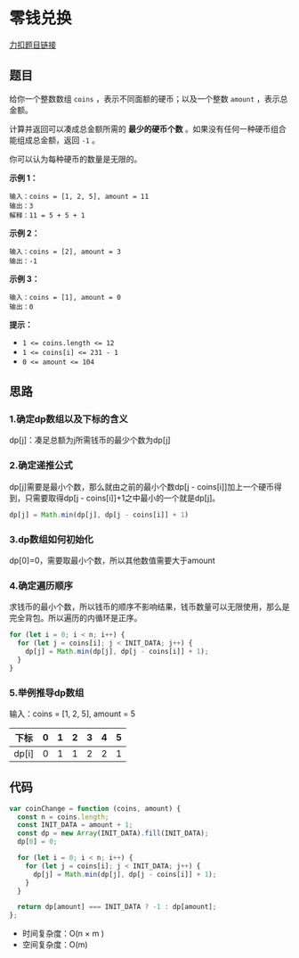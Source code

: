 #  零钱兑换

[力扣题目链接](https://leetcode.cn/problems/coin-change/)

## 题目

给你一个整数数组 `coins` ，表示不同面额的硬币；以及一个整数 `amount` ，表示总金额。

计算并返回可以凑成总金额所需的 **最少的硬币个数** 。如果没有任何一种硬币组合能组成总金额，返回 `-1` 。

你可以认为每种硬币的数量是无限的。

 

**示例 1：**

```
输入：coins = [1, 2, 5], amount = 11
输出：3 
解释：11 = 5 + 5 + 1
```

**示例 2：**

```
输入：coins = [2], amount = 3
输出：-1
```

**示例 3：**

```
输入：coins = [1], amount = 0
输出：0
```

 

**提示：**

- `1 <= coins.length <= 12`
- `1 <= coins[i] <= 231 - 1`
- `0 <= amount <= 104`

## 思路

### 1.确定dp数组以及下标的含义

dp[j]：凑足总额为j所需钱币的最少个数为dp[j]

### 2.确定递推公式

dp[j]需要是最小个数，那么就由之前的最小个数dp[j - coins[i]]加上一个硬币得到，只需要取得dp[j - coins[i]]+1之中最小的一个就是dp[j]。

~~~js
dp[j] = Math.min(dp[j], dp[j - coins[i]] + 1)
~~~

### 3.dp数组如何初始化

dp[0]=0，需要取最小个数，所以其他数值需要大于amount

### 4.确定遍历顺序

求钱币的最小个数，所以钱币的顺序不影响结果，钱币数量可以无限使用，那么是完全背包。所以遍历的内循环是正序。

~~~js
for (let i = 0; i < n; i++) {
  for (let j = coins[i]; j < INIT_DATA; j++) {
    dp[j] = Math.min(dp[j], dp[j - coins[i]] + 1);
  }
}
~~~

### 5.举例推导dp数组

输入：coins = [1, 2, 5], amount = 5

| 下标  | 0    | 1    | 2    | 3    | 4    | 5    |
| ----- | ---- | ---- | ---- | ---- | ---- | ---- |
| dp[i] | 0    | 1    | 1    | 2    | 2    | 1    |

## 代码

~~~js
var coinChange = function (coins, amount) {
  const n = coins.length;
  const INIT_DATA = amount + 1;
  const dp = new Array(INIT_DATA).fill(INIT_DATA);
  dp[0] = 0;

  for (let i = 0; i < n; i++) {
    for (let j = coins[i]; j < INIT_DATA; j++) {
      dp[j] = Math.min(dp[j], dp[j - coins[i]] + 1);
    }
  }

  return dp[amount] === INIT_DATA ? -1 : dp[amount];
};
~~~

- 时间复杂度：O(n × m )
- 空间复杂度：O(m)